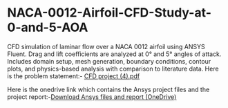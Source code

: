 # NACA-0012-Airfoil-CFD-Study-at-0-and-5-AOA
CFD simulation of laminar flow over a NACA 0012 airfoil using ANSYS Fluent. Drag and lift coefficients are analyzed at 0° and 5° angles of attack. Includes domain setup, mesh generation, boundary conditions, contour plots, and physics-based analysis with comparison to literature data. Here is the problem statement:-
[CFD project (4).pdf](https://github.com/user-attachments/files/20076365/CFD.project.4.pdf)

Here is the onedrive link which contains the Ansys project files and the project report:-[Download Ansys files and report (OneDrive)](<https://iitgnacin-my.sharepoint.com/:f:/g/personal/23110330_iitgn_ac_in/EhBs4UwqYl5MvsOvSFOTNpwB0YYqFsoJowXEElwdDJlIKA>)
